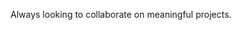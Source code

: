 Always looking to collaborate on meaningful projects.

<!---
zsoltmar/zsoltmar is a ✨ special ✨ repository because its `README.md` (this file) appears on your GitHub profile.
You can click the Preview link to take a look at your changes.
--->
